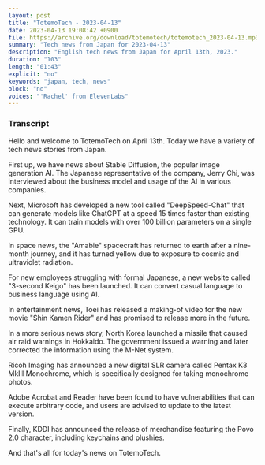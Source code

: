 ```yaml
---
layout: post
title: "TotemoTech - 2023-04-13"
date: 2023-04-13 19:08:42 +0900
file: https://archive.org/download/totemotech/totemotech_2023-04-13.mp3
summary: "Tech news from Japan for 2023-04-13"
description: "English tech news from Japan for April 13th, 2023."
duration: "103"
length: "01:43"
explicit: "no"
keywords: "japan, tech, news"
block: "no"
voices: "'Rachel' from ElevenLabs"
---
```


### Transcript

Hello and welcome to TotemoTech on April 13th. Today we have a variety of tech news stories from Japan.

First up, we have news about Stable Diffusion, the popular image generation AI. The Japanese representative of the company, Jerry Chi, was interviewed about the business model and usage of the AI in various companies.

Next, Microsoft has developed a new tool called "DeepSpeed-Chat" that can generate models like ChatGPT at a speed 15 times faster than existing technology. It can train models with over 100 billion parameters on a single GPU.

In space news, the "Amabie" spacecraft has returned to earth after a nine-month journey, and it has turned yellow due to exposure to cosmic and ultraviolet radiation.

For new employees struggling with formal Japanese, a new website called "3-second Keigo" has been launched. It can convert casual language to business language using AI.

In entertainment news, Toei has released a making-of video for the new movie "Shin Kamen Rider" and has promised to release more in the future.

In a more serious news story, North Korea launched a missile that caused air raid warnings in Hokkaido. The government issued a warning and later corrected the information using the M-Net system.

Ricoh Imaging has announced a new digital SLR camera called Pentax K3 MkIII Monochrome, which is specifically designed for taking monochrome photos.

Adobe Acrobat and Reader have been found to have vulnerabilities that can execute arbitrary code, and users are advised to update to the latest version.

Finally, KDDI has announced the release of merchandise featuring the Povo 2.0 character, including keychains and plushies.

And that's all for today's news on TotemoTech.